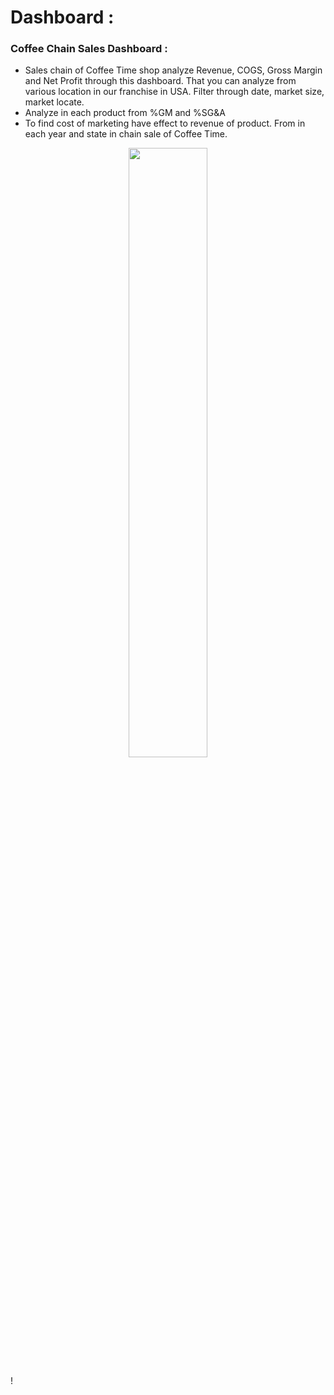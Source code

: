 # Dashboard : 
### Coffee Chain Sales Dashboard :
  - Sales chain of Coffee Time shop analyze Revenue, COGS, Gross Margin and Net Profit through this dashboard. That you can analyze from various location in our franchise in USA. Filter through date, market size, market locate.
  - Analyze in each product from %GM and %SG&A 
  - To find cost of marketing have effect to revenue of product. From in each year and state in chain sale of Coffee Time.
<p align="center">
<img src="https://github.com/KitsadaPuttivanit/Coffee_Chain_Sales/assets/158123269/ce72f9bf-88f1-4ec6-9529-52630e571d8c" width=50% height=50%>
</p>!

